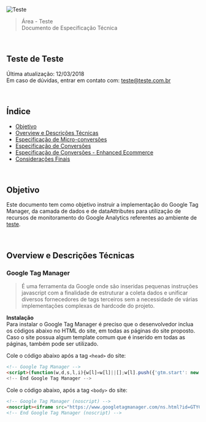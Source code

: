 ![Teste](http://ciro.inie.com.br/public/images/test-logo.png)

> Área - Teste<br />
> Documento de Especificação Técnica

<br />

## Teste de Teste
Última atualização: 12/03/2018 <br />
Em caso de dúvidas, entrar em contato com: [teste@teste.com.br](mailto:teste@teste.com.br)

<br />

## Índice
- [Objetivo](#objetivo)
- [Overview e Descrições Técnicas](#overview-e-descrições-técnicas)
- [Especificação de Micro-conversões](#especificação-de-micro-conversões)
- [Especificação de Conversões](#especificação-de-conversões)
- [Especificação de Conversões - Enhanced Ecommerce](#especificação-de-conversões---enhanced-ecommerce)
- [Considerações Finais](#considerações-finais)

<br />

## Objetivo
Este documento tem como objetivo instruir a implementação do Google Tag Manager, da camada de dados e de dataAttributes para utilização de recursos de monitoramento do Google Analytics referentes ao ambiente de [teste](http://www.testerecarga.com.br/).

<br />

## Overview e Descrições Técnicas

### Google Tag Manager

> É uma ferramenta da Google onde são inseridas pequenas instruções javascript com a finalidade de estruturar a coleta dados e unificar diversos fornecedores de tags terceiros sem a necessidade de várias implementações complexas de hardcode do projeto.

**Instalação**<br />
Para instalar o Google Tag Manager é preciso que o desenvolvedor inclua os códigos abaixo no HTML do site, em todas as páginas do site proposto. Caso o site possua algum template comum que é inserido em todas as páginas, também pode ser utilizado.

Cole o código abaixo após a tag `<head>` do site:

```html
<!-- Google Tag Manager -->
<script>(function(w,d,s,l,i){w[l]=w[l]||[];w[l].push({'gtm.start': new Date().getTime(),event:'gtm.js'});var f=d.getElementsByTagName(s)[0], j=d.createElement(s),dl=l!='dataLayer'?'&l='+l:'';j.async=true;j.src='https://www.googletagmanager.com/gtm.js?id='+i+dl;f.parentNode.insertBefore(j,f);})(window,document,'script','dataLayer','GTYC-2983475H);</script>
<!-- End Google Tag Manager -->
```

Cole o código abaixo, após a tag `<body>` do site:

```html
<!-- Google Tag Manager (noscript) -->
<noscript><iframe src="https://www.googletagmanager.com/ns.html?id=GTYC-09843580934H height="0" width="0" style="display:none;visibility:hidden"></iframe></noscript>
<!-- End Google Tag Manager (noscript) -->
```

